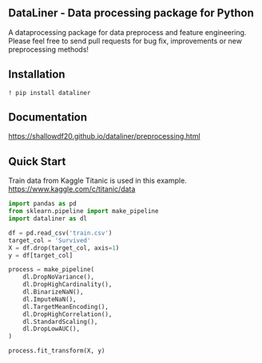 ## DataLiner - Data processing package for Python 
A dataprocessing package for data preprocess and feature engineering.<br>
Please feel free to send pull requests for bug fix, improvements or new preprocessing methods!

## Installation
```
! pip install dataliner
```

## Documentation
https://shallowdf20.github.io/dataliner/preprocessing.html

## Quick Start
Train data from Kaggle Titanic is used in this example. https://www.kaggle.com/c/titanic/data

```python
import pandas as pd
from sklearn.pipeline import make_pipeline
import dataliner as dl

df = pd.read_csv('train.csv')
target_col = 'Survived'
X = df.drop(target_col, axis=1)
y = df[target_col]

process = make_pipeline(
    dl.DropNoVariance(),
    dl.DropHighCardinality(),
    dl.BinarizeNaN(),
    dl.ImputeNaN(),
    dl.TargetMeanEncoding(),
    dl.DropHighCorrelation(),
    dl.StandardScaling(),
    dl.DropLowAUC(),
)

process.fit_transform(X, y)

```

